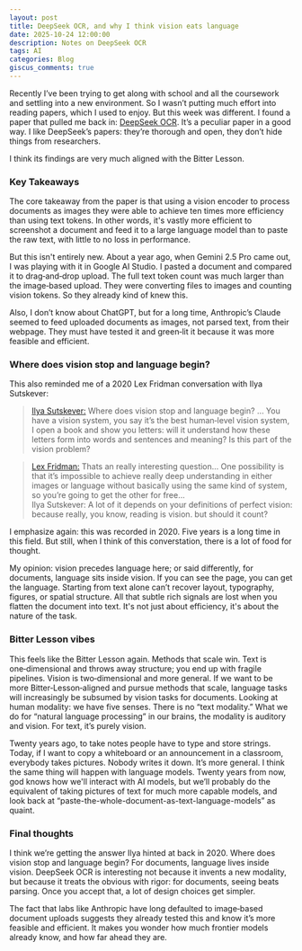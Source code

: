 ```yaml
---
layout: post
title: DeepSeek OCR, and why I think vision eats language
date: 2025-10-24 12:00:00
description: Notes on DeepSeek OCR
tags: AI
categories: Blog
giscus_comments: true
---
```


Recently I’ve been trying to get along with school and all the coursework and settling into a new environment. So I wasn’t putting much effort into reading papers, which I used to enjoy. But this week was different. I found a paper that pulled me back in: [DeepSeek OCR](https://arxiv.org/abs/2510.18234). It’s a peculiar paper in a good way. I like DeepSeek’s papers: they’re thorough and open, they don’t hide things from researchers.

I think its findings are very much aligned with the Bitter Lesson.

### Key Takeaways

The core takeaway from the paper is that using a vision encoder to process documents as images they were able to achieve ten times more efficiency than using text tokens. In other words, it's vastly more efficient to screenshot a document and feed it to a large language model than to paste the raw text, with little to no loss in performance.

But this isn't entirely new. About a year ago, when Gemini 2.5 Pro came out, I was playing with it in Google AI Studio. I pasted a document and compared it to drag‑and‑drop upload. The full text token count was much larger than the image‑based upload. They were converting files to images and counting vision tokens. So they already kind of knew this.

Also, I don’t know about ChatGPT, but for a long time, Anthropic’s Claude seemed to feed uploaded documents as images, not parsed text, from their webpage. They must have tested it and green‑lit it because it was more feasible and efficient.

### Where does vision stop and language begin?

This also reminded me of a 2020 Lex Fridman conversation with Ilya Sutskever:

> [Ilya Sutskever:](https://youtu.be/13CZPWmke6A?t=1566) Where does vision stop and language begin? ... You have a vision system, you say it’s the best human‑level vision system, I open a book and show you letters: will it understand how these letters form into words and sentences and meaning? Is this part of the vision problem?

> [Lex Fridman:](https://youtu.be/13CZPWmke6A?t=1612) Thats an really interesting question... One possibility is that it’s impossible to achieve really deep understanding in either images or language without basically using the same kind of system, so you’re going to get the other for free...   
> Ilya Sutskever: A lot of it depends on your definitions of perfect vision: because really, you know, reading is vision. but should it count?

I emphasize again: this was recorded in 2020. Five years is a long time in this field. But still, when I think of this converstation, there is a lot of food for thought.

My opinion: vision precedes language here; or said differently, for documents, language sits inside vision. If you can see the page, you can get the language. Starting from text alone can’t recover layout, typography, figures, or spatial structure. All that subtle rich signals are lost when you flatten the document into text. It's not just about efficiency, it's about the nature of the task.

### Bitter Lesson vibes

This feels like the Bitter Lesson again. Methods that scale win. Text is one‑dimensional and throws away structure; you end up with fragile pipelines. Vision is two‑dimensional and more general. If we want to be more Bitter‑Lesson‑aligned and pursue methods that scale, language tasks will increasingly be subsumed by vision tasks for documents. Looking at human modality: we have five senses. There is no “text modality.” What we do for “natural language processing” in our brains, the modality is auditory and vision. For text, it’s purely vision.

Twenty years ago, to take notes people have to type and store strings. Today, if I want to copy a whiteboard or an announcement in a classroom, everybody takes pictures. Nobody writes it down. It’s more general. I think the same thing will happen with language models. Twenty years from now, god knows how we'll interact with AI models, but we’ll probably do the equivalent of taking pictures of text for much more capable models, and look back at “paste-the-whole-document-as-text-language-models” as quaint.


### Final thoughts

I think we’re getting the answer Ilya hinted at back in 2020. Where does vision stop and language begin? For documents, language lives inside vision. DeepSeek OCR is interesting not because it invents a new modality, but because it treats the obvious with rigor: for documents, seeing beats parsing. Once you accept that, a lot of design choices get simpler.

The fact that labs like Anthropic have long defaulted to image‑based document uploads suggests they already tested this and know it’s more feasible and efficient. It makes you wonder how much frontier models already know, and how far ahead they are.
